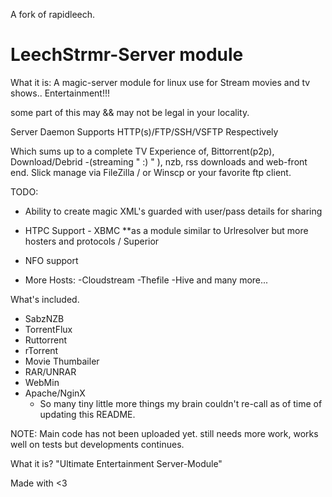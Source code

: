 A fork of rapidleech.

LeechStrmr-Server module
============
What it is:
A magic-server module for linux use for
Stream movies and tv shows.. Entertainment!!!

some part of this may && may not be legal in your locality.

Server Daemon
Supports HTTP(s)/FTP/SSH/VSFTP Respectively

Which sums up to a complete
TV Experience of, Bittorrent(p2p), Download/Debrid -(streaming " :) " ), nzb, rss downloads and web-front end.
Slick manage via FileZilla / or Winscp or your favorite ftp client.

TODO:
* Ability to create magic XML's guarded with user/pass details for sharing

* HTPC Support - XBMC **as a module similar to Urlresolver but more hosters and protocols / Superior

* NFO support

* More Hosts:
 -Cloudstream
 -Thefile
 -Hive
 and many more...

What's included.
 * SabzNZB
 * TorrentFlux
 * Ruttorrent
 * rTorrent
 * Movie Thumbailer
 * RAR/UNRAR
 * WebMin
 * Apache/NginX
   + So many tiny little more things my brain couldn't re-call as of time of updating this README.


NOTE: Main code has not been uploaded yet. still needs more work, works well on tests but developments continues.

What it is? "Ultimate Entertainment Server-Module"


Made with <3
